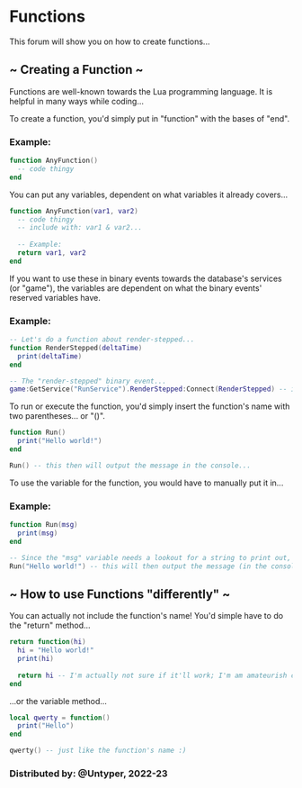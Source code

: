 # Functions

This forum will show you on how to create functions...

## ~ Creating a Function ~

Functions are well-known towards the Lua programming language. It is helpful in many ways while coding...

To create a function, you'd simply put in "function" with the bases of "end".

### Example:
```lua
function AnyFunction()
  -- code thingy
end
```

You can put any variables, dependent on what variables it already covers...
```lua
function AnyFunction(var1, var2)
  -- code thingy
  -- include with: var1 & var2...
  
  -- Example:
  return var1, var2
end
```

If you want to use these in binary events towards the database's services (or "game"), the variables are dependent on what the binary events' reserved variables have.

### Example:
```lua
-- Let's do a function about render-stepped...
function RenderStepped(deltaTime)
  print(deltaTime)
end

-- The "render-stepped" binary event...
game:GetService("RunService").RenderStepped:Connect(RenderStepped) -- it's reserved variable depends on how long it took between each frame it last stepped and the one that is about to step. (You'll get used to it when you learn about "Run Service"...)
```

To run or execute the function, you'd simply insert the function's name with two parentheses... or "()".
```lua
function Run()
  print("Hello world!")
end

Run() -- this then will output the message in the console...
```

To use the variable for the function, you would have to manually put it in...

### Example:
```lua
function Run(msg)
  print(msg)
end

-- Since the "msg" variable needs a lookout for a string to print out, you would have to put in the message yourself.
Run("Hello world!") -- this will then output the message (in the console).
```

## ~ How to use Functions "differently" ~

You can actually not include the function's name!
You'd simple have to do the "return" method...
```lua
return function(hi)
  hi = "Hello world!"
  print(hi)
  
  return hi -- I'm actually not sure if it'll work; I'm am amateurish coder, sorry for that...
end
```

...or the variable method...
```lua
local qwerty = function()
  print("Hello")
end

qwerty() -- just like the function's name :)
```

### Distributed by: @Untyper, 2022-23
